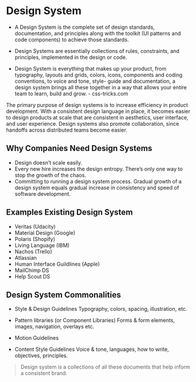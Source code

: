 # Design System

- A Design System is the complete set of design standards, documentation, and principles along with the toolkit (UI patterns and code components) to achieve those standards.

- Design Systems are essentially collections of rules, constraints, and principles, implemented in the design or code.

- Design System is everything that makes up your product, from typography, layouts and grids, colors, icons, components and coding conventions, to voice and tone, style- guide and documentation, a design system brings all these together in a way that allows your entire team to learn, build and grow. - css-tricks.com

The primary purpose of design systems is to increase efficiency in product development. With a consistent design language in place, it becomes easier to design products at scale that are consistent in aesthetics, user interface, and user experience. Design systems also promote collaboration, since handoffs across distributed teams become easier.

## Why Companies Need Design Systems
- Design doesn’t scale easily. 
- Every new hire increases the design entropy. There’s only one way to stop the growth of the chaos. 
- Committing to running a design system process. Gradual growth of a design system equals gradual increase in consistency and speed of software development.

## Examples Existing Design System
- Veritas (Udacity)
- Material Design (Google)
- Polaris (Shopify)
- Living Language (IBM)
- Nachos (Trello)
- Atlassian
- Human Interface Guildlines (Apple)
- MailChimp DS
- Help Scout DS

## Design System Commonalities
- Style & Design Guidelines
Typography, colors, spacing, illustration, etc.

- Pattern libraries (or Component Libraries)
Forms & form elements, images, navigation, overlays etc.

- Motion Guidelines

- Content Style Guidelines
Voice & tone, languages, how to write, objectives, principles.

> Design system is a collections of all these documents that help inform a consistent brand.